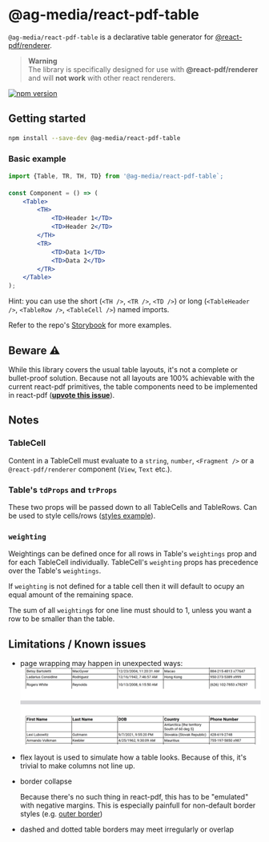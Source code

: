 # @ag-media/react-pdf-table

`@ag-media/react-pdf-table` is a declarative table generator for [@react-pdf/renderer](https://github.com/diegomura/react-pdf).

> **Warning** <br />
> The library is specifically designed for use with **@react-pdf/renderer** and will
> **not work** with other react renderers.

[![npm version](http://img.shields.io/npm/v/@ag-media/react-pdf-table.svg?style=flat)](https://npmjs.org/package/@ag-media/react-pdf-table "View this project on npm")

## Getting started

```bash
npm install --save-dev @ag-media/react-pdf-table
```

### Basic example

```jsx
import {Table, TR, TH, TD} from '@ag-media/react-pdf-table`;

const Component = () => (
    <Table>
        <TH>
            <TD>Header 1</TD>
            <TD>Header 2</TD>
        </TH>
        <TR>
            <TD>Data 1</TD>
            <TD>Data 2</TD>
        </TR>
    </Table>
);
```

Hint: you can use the short (`<TH />`, `<TR />`, `<TD />`) or
long (`<TableHeader />`, `<TableRow />`, `<TableCell />`) named imports.

Refer to the repo's [Storybook](https://ag-media.github.io/react-pdf-table) for more examples.

## Beware ⚠

While this library covers the usual table layouts, it's not a complete or
bullet-proof solution. Because not all layouts are 100% achievable with the
current react-pdf primitives, the table components need to be implemented in
react-pdf (**[upvote this issue](https://github.com/diegomura/react-pdf/issues/2015)**).

## Notes

### TableCell

Content in a TableCell must evaluate to a `string`, `number`, `<Fragment />`
or a `@react-pdf/renderer` component (`View`, `Text` etc.).

### Table's `tdProps` and `trProps`

These two props will be passed down to all TableCells and TableRows. Can be
used to style cells/rows ([styles example](https://github.com/ag-media/react-pdf-table/blob/master/stories/styles.stories.tsx)).

### `weighting`

Weightings can be defined once for all rows in Table's `weightings` prop
and for each TableCell individually. TableCell's `weighting` props has precedence
over the Table's `weightings`.

If `weighting` is not defined for a table cell then it will default to ocupy
an equal amount of the remaining space.

The sum of all `weighting`s for one line must should to 1, unless you want
a row to be smaller than the table.

## Limitations / Known issues

- page wrapping may happen in unexpected ways:
    ![example](.github/assets/broken-page-wrap.png)
- flex layout is used to simulate how a table looks. Because of this, it's
    trivial to make columns not line up.
- border collapse

    Because there's no such thing in react-pdf, this has to be "emulated"
    with negative margins. This is especially painfull for non-default
    border styles (e.g. [outer border](https://github.com/ag-media/react-pdf-table/blob/master/stories/borderStyles/outer.stories.tsx))
- dashed and dotted table borders may meet irregularly or overlap
